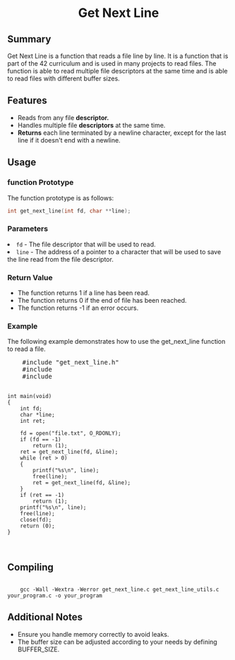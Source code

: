 <h1 align="center">Get Next Line</h1>
<h2>Summary</h2>
<p>
  Get Next Line is a function that reads a file line by line. It is a function
  that is part of the 42 curriculum and is used in many projects to read files.
  The function is able to read multiple file descriptors at the same time and is
  able to read files with different buffer sizes.
</p>

<h2>Features</h2>
<ul>
  <li>
    Reads from any file <strong>descriptor.</strong>
  </li>
  <li>
    Handles multiple file <strong>descriptors</strong> at the same time.
  </li>
  <li>
    <strong>Returns</strong> each line terminated by a newline character, except for the last line if it doesn't end with a newline.
  </li>
</ul>
<h2>Usage</h2>
<h3>function Prototype</h3>
<p>
	The function prototype is as follows:
</p>

```C
int get_next_line(int fd, char **line);
```

<h3>Parameters</h3>	
	<lu>
		<li>
			<code>fd</code> - The file descriptor that will be used to read.
		</li>
		<li>
			<code>line</code> - The address of a pointer to a character that will be used to save the line read from the file descriptor.
		</li>
	</lu>
<h3>Return Value</h3>
<ul>
	<li>
		The function returns 1 if a line has been read.
	</li>
	<li>
		The function returns 0 if the end of file has been reached.
	</li>
	<li>
		The function returns -1 if an error occurs.
	</li>
</ul>
<h3>Example</h3>
<p>
	The following example demonstrates how to use the get_next_line function to read a file.
</p>
<pre>
	#include "get_next_line.h"
	#include <fcntl.h>
	#include <stdio.h>

	int main(void)
	{
		int fd;
		char *line;
		int ret;

		fd = open("file.txt", O_RDONLY);
		if (fd == -1)
			return (1);
		ret = get_next_line(fd, &line);
		while (ret > 0)
		{
			printf("%s\n", line);
			free(line);
			ret = get_next_line(fd, &line);
		}
		if (ret == -1)
			return (1);
		printf("%s\n", line);
		free(line);
		close(fd);
		return (0);
	}
</pre>
<h2>Compiling</h2>
<code>
	gcc -Wall -Wextra -Werror get_next_line.c get_next_line_utils.c your_program.c -o your_program
</code>
<h2>Additional Notes</h2>
<ul>
	<li>
		Ensure you handle memory correctly to avoid leaks.
	</li>
	<li>
		The buffer size can be adjusted according to your needs by defining BUFFER_SIZE.
	</li>
</ul>
